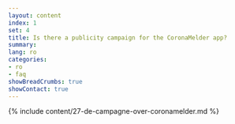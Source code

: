```yaml
---
layout: content
index: 1
set: 4
title: Is there a publicity campaign for the CoronaMelder app?
summary: 
lang: ro
categories:
- ro
- faq
showBreadCrumbs: true
showContact: true
---
```

{% include content/27-de-campagne-over-coronamelder.md %}
